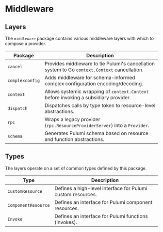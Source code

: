 # Middleware

## Layers
The `middleware` package contains various middleware layers with which to compose a provider.

| Package         | Description                                                                                     |
|-----------------|-------------------------------------------------------------------------------------------------|
| `cancel`        | Provides middleware to tie Pulumi's cancellation system to Go `context.Context` cancellation. |
| `complexconfig` | Adds middleware for schema-informed complex configuration encoding/decoding.                    |
| `context`       | Allows systemic wrapping of `context.Context` before invoking a subsidiary provider.            |
| `dispatch`      | Dispatches calls by type token to resource-level abstractions.                                  |
| `rpc`           | Wraps a legacy provider (`rpc.ResourceProviderServer`) into a `Provider`.                       |
| `schema`        | Generates Pulumi schema based on resource and function abstractions.                            |

## Types

The layers operate on a set of common types defined by this package.

| Type               | Description                                                                 |
|--------------------|-----------------------------------------------------------------------------|
| `CustomResource`   | Defines a high-level interface for Pulumi custom resources.                |
| `ComponentResource`| Defines an interface for Pulumi component resources.                      |
| `Invoke`           | Defines an interface for Pulumi functions (invokes).                      |


